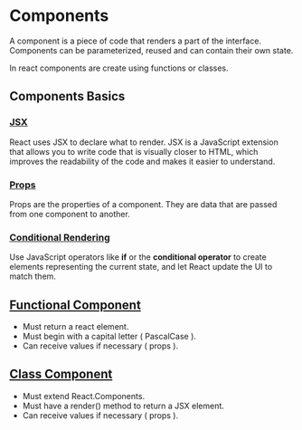 # Components

A component is a piece of code that renders a part of the interface. Components can be parameterized, reused and can contain their own state.

In react components are create using functions or classes.

## Components Basics

### [JSX](/framework/react/components/javascriptxml.jsx)

React uses JSX to declare what to render. JSX is a JavaScript extension that allows you to write code that is visually closer to HTML, which improves the readability of the code and makes it easier to understand.

### [Props](/framework/react/components/props.jsx)

Props are the properties of a component. They are data that are passed from one component to another.

### [Conditional Rendering](/framework/react/components/conditional-rendering.jsx)

Use JavaScript operators like **if** or the **conditional operator** to create elements representing the current state, and let React update the UI to match them.

## [Functional Component](/framework/react/components/functional-component.jsx)

- Must return a react element.
- Must begin with a capital letter ( PascalCase ).
- Can receive values if necessary ( props ).

## [Class Component](/framework/react/components/class-component.jsx)

- Must extend React.Components.
- Must have a render() method to return a JSX element.
- Can receive values if necessary ( props ).

